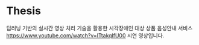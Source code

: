 # Thesis
딥러닝 기반의 실시간 영상 처리 기술을 활용한 시각장애인 대상 상품 음성안내 서비스 
https://www.youtube.com/watch?v=ITtakqlfU00
시연 영상입니다. 
